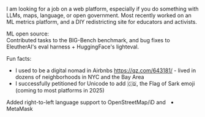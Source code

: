 I am looking for a job on a web platform, especially if you do something with LLMs, maps, language, or open government.
 Most recently worked on an ML metrics platform, and a DIY redistricting site for educators and activists.

ML open source:<br/>
Contributed tasks to the BIG-Bench benchmark, and bug fixes to EleutherAI's eval harness + HuggingFace's lighteval.

Fun facts:
 - I used to be a digital nomad in Airbnbs https://qz.com/643181/ - lived in dozens of neighborhoods in NYC and the Bay Area
 - I successfully petitioned for Unicode to add 🇨🇶, the Flag of Sark emoji (coming to most platforms in 2025)
<li dir="rtl">Added right-to-left language support to OpenStreetMap/iD and MetaMask
</li>
